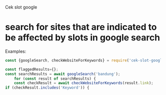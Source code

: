 <p>Cek slot google</p>

# search for sites that are indicated to be affected by slots in google search

Examples:

```javascript
const {googleSearch, checkWebsiteForKeywords} = require('cek-slot-google');

const flaggedResults={};
const searchResults = await googleSearch('bandung');
    for (const result of searchResults) {
    const checkResult = await checkWebsiteForKeywords(result.link);
if (checkResult.includes('Keyword')) {
```
